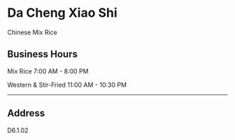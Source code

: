 # Da Cheng Xiao Shi

Chinese Mix Rice

## Business Hours

Mix Rice 7:00 AM - 8:00 PM

Western & Stir-Fried 11:00 AM - 10:30 PM

---

## Address

D6.1.02

